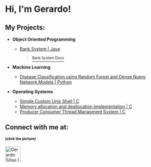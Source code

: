 <h1>Hi, I'm Gerardo! </h1>

<h2>My Projects:</h2>

- <b>Object Oriented Programming</b>
  
  - [Bank System  |  Java](https://github.com/Gerardos0/Bank-System.git)<br>
  
    > [<sup>Bank System Docs</sup>](https://gerardos0.github.io/Bank-System/)
- <b>Machine Learning</b>

  - [Disease Classification using Random Forest and Dense Nuero Network Models  |  Python](https://github.com/Gerardos0/Disease-Classification-Using-Machine-Learning-Models/tree/master)
- <b>Operating Systems</b>

  - [Simple Custom Unix Shell  |  C](https://github.com/Gerardos0/gerardosh.git)
  - [Memory allocation and deallocation implementation  |  C](https://github.com/Gerardos0/memory_allocation-deallocation)
  - [Producer Consumer Thread Managment System  |  C](https://github.com/Gerardos0/producer-consumer-thread-managment-system/tree/master)





<h2> Connect with me at:</h2>
<sup><b>(click the picture)</b></sup><br><br>
<a href="https://www.linkedin.com/in/gerardo-sillas-1aa546291/" target="_blank" rel="noopener noreferrer">
  <img src="https://upload.wikimedia.org/wikipedia/commons/c/ca/LinkedIn_logo_initials.png" alt="Gerardo Sillas | LinkedIn" width="50" style="vertical-align: middle;"/>
</a>







